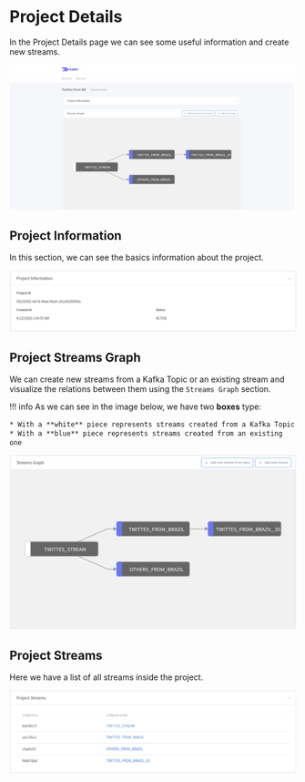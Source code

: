 # Project Details

In the Project Details page we can see some useful information and create new streams.

[![ProjectDetails](images/projects/project_details.png)](images/projects/project_details.png)

## Project Information

In this section, we can see the basics information about the project.

[![Project Information Section](images/projects/project_details_information_section.png)](images/projects/project_details_information_section.png)

## Project Streams Graph

We can create new streams from a Kafka Topic or an existing stream and visualize the relations between them using the
``Streams Graph`` section.

!!! info
    As we can see in the image below, we have two **boxes** type:

    * With a **white** piece represents streams created from a Kafka Topic
    * With a **blue** piece represents streams created from an existing one

[![Project Streams Graph](images/projects/project_details_streams_graph.png)](images/projects/project_details_streams_graph.png)

## Project Streams

Here we have a list of all streams inside the project.

[![Project Streams](images/projects/project_details_project_streams.png)](images/projects/project_details_project_streams.png)
